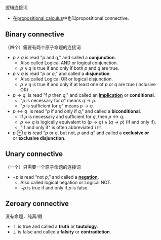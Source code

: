 逻辑连接词

- 在[propositional calculus](../Propositional%20logic.md)中也叫propositional connective.

## Binary connective
（四个）需要有两个原子命题的连接词

- $p \wedge q$ is read "$p$ and $q$," and called a **conjunction**.
	- Also called Logical AND or logical conjunction.
	- $p \wedge q$ is true if and only if both $p$ and $q$ are true.
- $p \vee q$ is read "$p$ or $q$," and called a **disjunction**.
	- Also called Logical OR or logical disjunction.
	- $p \vee q$ is true if and only if at least one of $p$ or $q$ are true (inclusive OR)
- $p \to q$  is read "f $p$ then $q$," and called an **[implication](../../../../../../../Resources/0.%20Philosophy/Implication.pdf)** or **conditional**.
	- "$p$ is necessary for $q$" means $q \to p$.
	- "$p$ is sufficient for $q$" means $p \to q$.
- $p \leftrightarrow q$  is read "$p$ if and only if $q$," and called a **biconditional**.
	- If $p$ is necessary and sufficient for $q$, then $p \leftrightarrow q$.
	- $p \leftrightarrow q$ is logically equivalent to $(p \to q) \wedge (q \to p)$ (If and only if).
	- "If and only if" is often abbreviated `iff`.
- $p \oplus q$ is read "$p$ or $q$, but not, $p$ and $q$" and called a **exclusive or** or **exclusive disjunction**.

## Unary connective
（一个）只需要一个原子命题的连接词

- $\neg p$ is read “not $p$,” and called a **[negation](../../../../../../../Resources/0.%20Philosophy/Negation.pdf)**.
	- Also called logical negation or Logical NOT.
	- $\neg p$ is true if and only if $p$ is false.

## Zeroary connective
没有命题，纯真/假

- $\top$ is true and called a **truth** or **tautology**.
- $\bot$ is false and called a **falsity** or **contradiction**.
